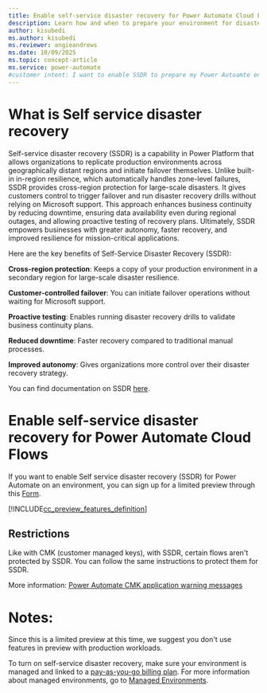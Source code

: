 ```yaml
---
title: Enable self-service disaster recovery for Power Automate Cloud Flows(preview)
description: Learn how and when to prepare your environment for disaster recovery for Power Automate Cloud Flows.
author: kisubedi
ms.author: kisubedi
ms.reviewer: angieandrews
ms.date: 10/09/2025
ms.topic: concept-article
ms.service: power-automate
#customer intent: I want to enable SSDR to prepare my Power Autoamte environment for disaster recovery.
---
```


# What is Self service disaster recovery

Self-service disaster recovery (SSDR) is a capability in Power Platform that allows organizations to replicate production environments across geographically distant regions and initiate failover themselves. Unlike built-in in-region resilience, which automatically handles zone-level failures, SSDR provides cross-region protection for large-scale disasters. It gives customers control to trigger failover and run disaster recovery drills without relying on Microsoft support. This approach enhances business continuity by reducing downtime, ensuring data availability even during regional outages, and allowing proactive testing of recovery plans. Ultimately, SSDR empowers businesses with greater autonomy, faster recovery, and improved resilience for mission-critical applications.

Here are the key benefits of Self-Service Disaster Recovery (SSDR):

**Cross-region protection**: Keeps a copy of your production environment in a secondary region for large-scale disaster resilience.

**Customer-controlled failover**: You can initiate failover operations without waiting for Microsoft support.

**Proactive testing**: Enables running disaster recovery drills to validate business continuity plans.

**Reduced downtime**: Faster recovery compared to traditional manual processes.

**Improved autonomy**: Gives organizations more control over their disaster recovery strategy.

You can find documentation on SSDR [here](https://learn.microsoft.com/en-us/power-platform/admin/business-continuity-disaster-recovery?tabs=new).

# Enable self-service disaster recovery for Power Automate Cloud Flows

If you want to enable Self service disaster recovery (SSDR) for Power Automate on an environment, you can sign up for a limited preview through this [Form](https://forms.office.com/r/Pe9DqSwxV9).

[!INCLUDE[cc_preview_features_definition](includes/cc-preview-features-definition.md)]

## Restrictions

Like with CMK (customer managed keys), with SSDR, certain flows aren't protected by SSDR. You can follow the same instructions to protect them for SSDR.

More information: [Power Automate CMK application warning messages](customer-managed-keys.md#power-automate-cmk-application-warning-messages)

# Notes:
Since this is a limited preview at this time, we suggest you don't use features in preview with production workloads.

To turn on self-service disaster recovery, make sure your environment is managed and linked to a [pay-as-you-go billing plan](https://learn.microsoft.com/en-us/power-platform/admin/pay-as-you-go-overview). For more information about managed environments, go to [Managed Environments](https://learn.microsoft.com/en-us/power-platform/admin/managed-environment-overview).
